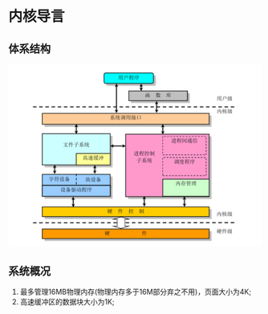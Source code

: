 # 内核导言

## 体系结构

![linux_total.png](.pic/linux_total.png)

## 系统概况

1. 最多管理16MB物理内存(物理内存多于16M部分弃之不用)，页面大小为4K;
2. 高速缓冲区的数据块大小为1K;
